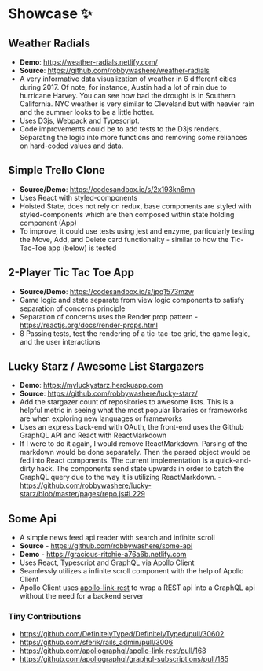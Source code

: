 # Showcase ✨

## Weather Radials 
- **Demo**: https://weather-radials.netlify.com/
- **Source**: https://github.com/robbywashere/weather-radials
- A very informative data visualization of weather in 6 different cities during 2017. Of note, for instance, Austin had a lot of rain due to hurricane Harvey. You can see how bad the drought is in Southern California. NYC weather is very similar to Cleveland but with heavier rain and the summer looks to be a little hotter.
- Uses D3js, Webpack and Typescript.
- Code improvements could be to add tests to the D3js renders. Separating the logic into more functions and removing some reliances on hard-coded values and data.


## Simple Trello Clone 
- **Source/Demo**: https://codesandbox.io/s/2x193kn6mn
- Uses React with styled-components
- Hoisted State, does not rely on redux, base components are styled with styled-components which are then composed within state holding component (App)
- To improve, it could use tests using jest and enzyme, particularly testing the Move, Add, and Delete card functionality - similar to how the Tic-Tac-Toe app (below) is tested


## 2-Player Tic Tac Toe App
- **Source/Demo**: https://codesandbox.io/s/jpq1573mzw
- Game logic and state separate from view logic components to satisfy separation of concerns principle
- Separation of concerns uses the Render prop pattern - https://reactjs.org/docs/render-props.html
- 8 Passing tests, test the rendering of a tic-tac-toe grid, the game logic, and the user interactions

## Lucky Starz / Awesome List Stargazers 
- **Demo**: https://myluckystarz.herokuapp.com
- **Source**: https://github.com/robbywashere/lucky-starz/
- Add the stargazer count of repositories to awesome lists. This is a helpful metric in seeing what the most popular libraries or frameworks are when exploring new languages or frameworks
- Uses an express back-end with OAuth, the front-end uses the Github GraphQL API and React with ReactMarkdown
- If I were to do it again, I would remove ReactMarkdown. Parsing of the markdown would be done separately. Then the parsed object would be fed into React components. The current implementation is a quick-and-dirty hack. The components send state upwards in order to batch the GraphQL query due to the way it is utilizing ReactMarkdown. - https://github.com/robbywashere/lucky-starz/blob/master/pages/repo.js#L229

## Some Api
- A simple news feed api reader with search and infinite scroll
- **Source** - https://github.com/robbywashere/some-api
- **Demo** - https://gracious-ritchie-a76a6b.netlify.com
- Uses React, Typescript and GraphQL via Apollo Client
- Seamlessly utilizes a infinite scroll component with the help of Apollo Client
- Apollo Client uses [apollo-link-rest](https://github.com/apollographql/apollo-link-rest) to wrap a REST api into a GraphQL api without the need for a backend server

### Tiny Contributions
- https://github.com/DefinitelyTyped/DefinitelyTyped/pull/30602
- https://github.com/sferik/rails_admin/pull/3006
- https://github.com/apollographql/apollo-link-rest/pull/168
- https://github.com/apollographql/graphql-subscriptions/pull/185
